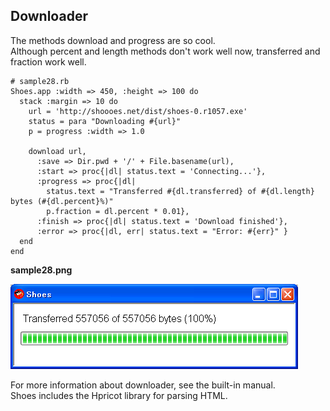Downloader
----------

The methods download and progress are so cool. <br>
Although percent and length methods don't work well now, transferred and fraction work well. <br>

	# sample28.rb
	Shoes.app :width => 450, :height => 100 do
	  stack :margin => 10 do
	    url = 'http://shoooes.net/dist/shoes-0.r1057.exe'
	    status = para "Downloading #{url}"
	    p = progress :width => 1.0
	  
	    download url,
	      :save => Dir.pwd + '/' + File.basename(url),
	      :start => proc{|dl| status.text = 'Connecting...'},
	      :progress => proc{|dl| 
	        status.text = "Transferred #{dl.transferred} of #{dl.length} bytes (#{dl.percent}%)"
	        p.fraction = dl.percent * 0.01},
	      :finish => proc{|dl| status.text = 'Download finished'},
	      :error => proc{|dl, err| status.text = "Error: #{err}" }
	  end
	end

**sample28.png**

![sample28.png](http://github.com/ashbb/shoes_tutorial_html/raw/master/images/sample28.png)

For more information about downloader, see the built-in manual. <br>
Shoes includes the Hpricot library for parsing HTML. <br>
